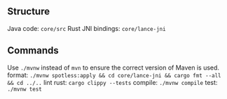 ## Structure
Java code: `core/src`
Rust JNI bindings: `core/lance-jni`

## Commands
Use `./mvnw` instead of `mvn` to ensure the correct version of Maven is used.
format: `./mvnw spotless:apply && cd core/lance-jni && cargo fmt --all && cd ../..`
lint rust: `cargo clippy --tests`
compile: `./mvnw compile`
test: `./mvnw test`
